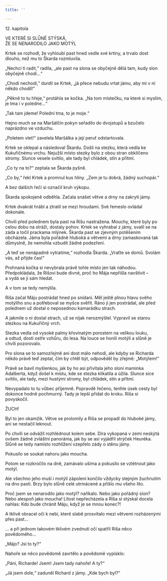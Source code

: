 ```yaml
---
title: ''

---
```


12. kapitola

VE KTERÉ SI SLŮNĚ STÝSKÁ,  
ŽE SE NENARODILO JAKO MOTÝL

Krtek se rozhodl, že vyhloubí past hned vedle své krtiny, a trvalo dost dlouho, než mu to Škarda rozmluvila.

„Nechci ti radit,“ radila, „ale past na slona se obyčejně dělá tam, kudy slon obyčejně chodí…“

„Chodí nechodí,“ durdil se Krtek, „já přece nebudu vrtat jámu, aby mi v ní někdo chodil!“

„Pěkně to tu hřeje,“ protáhla se kočka. „Na tom místečku, na které si myslím, je tma i v poledne…“

„Tak tam jdeme! Polední tma, to je moje.“

Hejno much se na Maršálčin pokyn seřadilo do dvojstupů a bzučelo naprázdno ve vzduchu.

„Poletem vlet!“ zavelela Maršálka a její peruť odstartovala.

Krtek se oklepal a následoval Škardu. Došli na stezku, která vedla ke Kukuřičnému vrchu. Nejužší místo stezky bylo z obou stran obklíčeno stromy. Slunce vesele svítilo, ale tady byl chládek, stín a přítmí.

„Co ty na to?“ zeptala se Škarda pyšně.

„Co by,“ řekl Krtek a promnul kus hlíny. „Zem je tu dobrá, žádný suchopár.“

A bez dalších řečí si označil kruh výkopu.

Škarda spokojeně odběhla. Začala snášet větve a drny na zakrytí jámy.

Krtek dvakrát hrábl a ztratil se mezi hroudami. Své řemeslo ovládal dokonale.

Chvíli před polednem byla past na Ríšu nastražena. Mouchy, které byly po celou dobu na stráži, dostaly pohov. Krtek se vyhrabal z jámy, svalil se na záda a točil prackama mlýnek. Škarda past se zjevným potěšením obcházela. Jáma byla pořádně hluboká a větvemi a drny zamaskovaná tak důmyslně, že nemohla vzbudit žádné podezření.

„A teď se nenápadně vytratíme,“ rozhodla Škarda. „Vraťte se domů. Svolám vás, až přijde čas!“

Prohnaná kočka si nevybrala právě tohle místo jen tak náhodou. Předpokládala, že Ríšovi bude divné, proč ho Mája nepřišla navštívit – a vydá se ji sám hledat.

A v tom se tedy nemýlila.

Ríša začal Máju postrádat hned po snídani. Měl ještě plnou hlavu svého motýlího snu a potřeboval se myšce svěřit. Ráno ji jen postrádal, ale před polednem už dostal o neposednou kamarádku strach.

A jakmile o ni dostal strach, už se nijak nerozmýšlel. Vypravil se starou stezkou na Kukuřičný vrch.

Stezka vedla od vysoké palmy křovinatým porostem na velikou louku, a odtud, dosti ostře vzhůru, do lesa. Na louce se honili motýli a slůně je chvíli pozorovalo.

Pro slona se to samozřejmě ani dost málo nehodí, ale kdyby se Richarda někdo právě teď zeptal, čím by chtěl být, odpověděl by zřejmě: „Motýlem!“

Právě se bavil myšlenkou, jak by ho asi přivítala jeho sloní maminka Adalberta, když došel k místu, kde se stezka klikatila a úžila. Slunce sice svítilo, ale tady, mezi hustými stromy, byl chládek, stín a přítmí.

Nevypadalo to tu vůbec příjemně. Popravdě řečeno, tenhle úsek cesty byl dokonce hodně pochmurný. Tady je lepší přidat do kroku. Ríša si povyskočil.

ŽUCH!

Byl to jen okamžik. Větve se prolomily a Ríša se propadl do hluboké jámy, ani se nestačil leknout.

Po chvíli se odvážil rozhlédnout kolem sebe. Díra vykopaná v zemi neskýtá ovšem žádné zvláštní panoráma, jak by se asi vyjádřil strýček Heuréka. Slůně se tedy namísto rozhlížení vzepřelo zády o stěnu jámy.

Pokusilo se soukat nahoru jako moucha.

Potom se rozkročilo na dně, zamávalo ušima a pokusilo se vzlétnout jako motýl.

Ale všechno jeho muší i motýlí zápolení končilo vždycky stejným žuchnutím na dno pasti. Brzy bylo slůně celé utrmácené a přišlo mu všeho líto.

Proč jsem se nenarodilo jako motýl? naříkalo. Nebo jako pořádný slon? Nebo alespoň jako moucha! Lítost nepřecházela a Ríša si stýskal docela nahlas: Kdo bude chránit Máju, když je se mnou konec?!

A tklivě obracel oči k nebi, které slabě prosvítalo mezi větvemi rozházenými přes past…

… a při jednom takovém tklivém zvednutí očí spatřil Ríša něco povědomého…

„Májo? Jsi to ty?“

Nahoře se něco povědomě zavrtělo a povědomě vypísklo:

„Páni, Richarde! Jsem! Jsem tady nahoře! A ty?“

„Já jsem dole,“ zaduněl Richard z jámy. „Kde bych byl?“
